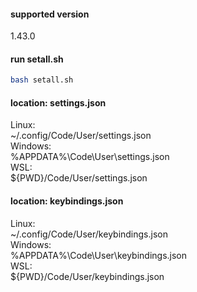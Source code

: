#### supported version
1.43.0

#### run setall.sh
```bash
bash setall.sh
```

#### location: settings.json
Linux:  
~/.config/Code/User/settings.json  
Windows:  
%APPDATA%\Code\User\settings.json  
WSL:  
${PWD}/Code/User/settings.json  

#### location: keybindings.json
Linux:  
~/.config/Code/User/keybindings.json  
Windows:  
%APPDATA%\Code\User\keybindings.json  
WSL:  
${PWD}/Code/User/keybindings.json  